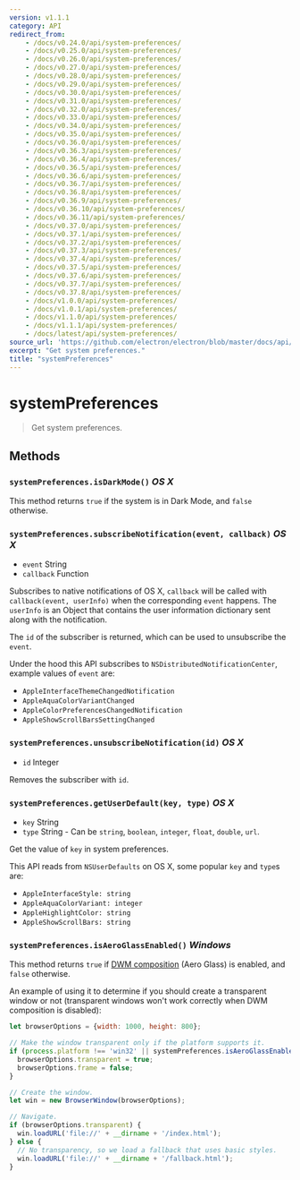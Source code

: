 ```yaml
---
version: v1.1.1
category: API
redirect_from:
    - /docs/v0.24.0/api/system-preferences/
    - /docs/v0.25.0/api/system-preferences/
    - /docs/v0.26.0/api/system-preferences/
    - /docs/v0.27.0/api/system-preferences/
    - /docs/v0.28.0/api/system-preferences/
    - /docs/v0.29.0/api/system-preferences/
    - /docs/v0.30.0/api/system-preferences/
    - /docs/v0.31.0/api/system-preferences/
    - /docs/v0.32.0/api/system-preferences/
    - /docs/v0.33.0/api/system-preferences/
    - /docs/v0.34.0/api/system-preferences/
    - /docs/v0.35.0/api/system-preferences/
    - /docs/v0.36.0/api/system-preferences/
    - /docs/v0.36.3/api/system-preferences/
    - /docs/v0.36.4/api/system-preferences/
    - /docs/v0.36.5/api/system-preferences/
    - /docs/v0.36.6/api/system-preferences/
    - /docs/v0.36.7/api/system-preferences/
    - /docs/v0.36.8/api/system-preferences/
    - /docs/v0.36.9/api/system-preferences/
    - /docs/v0.36.10/api/system-preferences/
    - /docs/v0.36.11/api/system-preferences/
    - /docs/v0.37.0/api/system-preferences/
    - /docs/v0.37.1/api/system-preferences/
    - /docs/v0.37.2/api/system-preferences/
    - /docs/v0.37.3/api/system-preferences/
    - /docs/v0.37.4/api/system-preferences/
    - /docs/v0.37.5/api/system-preferences/
    - /docs/v0.37.6/api/system-preferences/
    - /docs/v0.37.7/api/system-preferences/
    - /docs/v0.37.8/api/system-preferences/
    - /docs/v1.0.0/api/system-preferences/
    - /docs/v1.0.1/api/system-preferences/
    - /docs/v1.1.0/api/system-preferences/
    - /docs/v1.1.1/api/system-preferences/
    - /docs/latest/api/system-preferences/
source_url: 'https://github.com/electron/electron/blob/master/docs/api/system-preferences.md'
excerpt: "Get system preferences."
title: "systemPreferences"
---
```


# systemPreferences

> Get system preferences.

## Methods

### `systemPreferences.isDarkMode()` _OS X_

This method returns `true` if the system is in Dark Mode, and `false` otherwise.

### `systemPreferences.subscribeNotification(event, callback)` _OS X_

* `event` String
* `callback` Function

Subscribes to native notifications of OS X, `callback` will be called with
`callback(event, userInfo)` when the corresponding `event` happens. The
`userInfo` is an Object that contains the user information dictionary sent
along with the notification.

The `id` of the subscriber is returned, which can be used to unsubscribe the
`event`.

Under the hood this API subscribes to `NSDistributedNotificationCenter`,
example values of `event` are:

* `AppleInterfaceThemeChangedNotification`
* `AppleAquaColorVariantChanged`
* `AppleColorPreferencesChangedNotification`
* `AppleShowScrollBarsSettingChanged`

### `systemPreferences.unsubscribeNotification(id)` _OS X_

* `id` Integer

Removes the subscriber with `id`.

### `systemPreferences.getUserDefault(key, type)` _OS X_

* `key` String
* `type` String - Can be `string`, `boolean`, `integer`, `float`, `double`,
  `url`.

Get the value of `key` in system preferences.

This API reads from `NSUserDefaults` on OS X, some popular `key` and `type`s
are:

* `AppleInterfaceStyle: string`
* `AppleAquaColorVariant: integer`
* `AppleHighlightColor: string`
* `AppleShowScrollBars: string`

### `systemPreferences.isAeroGlassEnabled()` _Windows_

This method returns `true` if [DWM composition][dwm-composition] (Aero Glass) is
enabled, and `false` otherwise.

An example of using it to determine if you should create a transparent window or
not (transparent windows won't work correctly when DWM composition is disabled):

```javascript
let browserOptions = {width: 1000, height: 800};

// Make the window transparent only if the platform supports it.
if (process.platform !== 'win32' || systemPreferences.isAeroGlassEnabled()) {
  browserOptions.transparent = true;
  browserOptions.frame = false;
}

// Create the window.
let win = new BrowserWindow(browserOptions);

// Navigate.
if (browserOptions.transparent) {
  win.loadURL('file://' + __dirname + '/index.html');
} else {
  // No transparency, so we load a fallback that uses basic styles.
  win.loadURL('file://' + __dirname + '/fallback.html');
}
```

[dwm-composition]:https://msdn.microsoft.com/en-us/library/windows/desktop/aa969540.aspx
